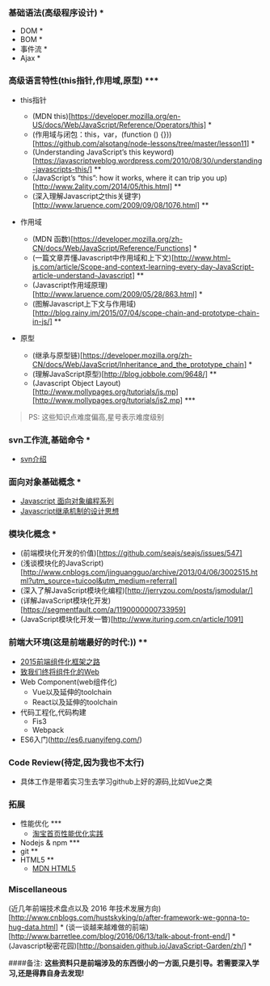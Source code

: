 ### 基础语法(高级程序设计) *
- DOM *
- BOM *
- 事件流 *
- Ajax *

### 高级语言特性(this指针,作用域,原型) ***
-  this指针
    - (MDN this)[https://developer.mozilla.org/en-US/docs/Web/JavaScript/Reference/Operators/this] *
    - (作用域与闭包：this，var，(function () {}))[https://github.com/alsotang/node-lessons/tree/master/lesson11] *
    - (Understanding JavaScript’s this keyword)[https://javascriptweblog.wordpress.com/2010/08/30/understanding-javascripts-this/] **
    - (JavaScript’s “this”: how it works, where it can trip you up)[http://www.2ality.com/2014/05/this.html] **
    - (深入理解Javascript之this关键字)[http://www.laruence.com/2009/09/08/1076.html] **
- 作用域
    - (MDN 函数)[https://developer.mozilla.org/zh-CN/docs/Web/JavaScript/Reference/Functions] *
    - (一篇文章弄懂Javascript中作用域和上下文)[http://www.html-js.com/article/Scope-and-context-learning-every-day-JavaScript-article-understand-Javascript] **
    - (Javascript作用域原理)[http://www.laruence.com/2009/05/28/863.html] *
    - (图解Javascript上下文与作用域)[http://blog.rainy.im/2015/07/04/scope-chain-and-prototype-chain-in-js/] **
    
- 原型
    - (继承与原型链)[https://developer.mozilla.org/zh-CN/docs/Web/JavaScript/Inheritance_and_the_prototype_chain] *
    - (理解JavaScript原型)[http://blog.jobbole.com/9648/] **
    - (Javascript Object Layout)[http://www.mollypages.org/tutorials/js.mp][http://www.mollypages.org/tutorials/js2.mp] ***
    
 > PS: 这些知识点难度偏高,星号表示难度级别
 
 
### svn工作流,基础命令 *
- [svn介绍](https://tortoisesvn.net/docs/release/TortoiseSVN_zh_CN/index.html)
    
    
### 面向对象基础概念 *
- [Javascript 面向对象编程系列](http://www.ruanyifeng.com/blog/2010/05/object-oriented_javascript_encapsulation.html)
- [Javascript继承机制的设计思想](http://www.ruanyifeng.com/blog/2011/06/designing_ideas_of_inheritance_mechanism_in_javascript.html)

### 模块化概念 *
- (前端模块化开发的价值)[https://github.com/seajs/seajs/issues/547]
- (浅谈模块化的JavaScript)[http://www.cnblogs.com/jinguangguo/archive/2013/04/06/3002515.html?utm_source=tuicool&utm_medium=referral]
- (深入了解JavaScript模块化编程)[http://jerryzou.com/posts/jsmodular/]
- (详解JavaScript模块化开发)[https://segmentfault.com/a/1190000000733959]
- (JavaScript模块化开发一瞥)[http://www.ituring.com.cn/article/1091]

### 前端大环境(这是前端最好的时代:)) **
- [2015前端组件化框架之路](https://github.com/xufei/blog/issues/19)
- [致我们终将组件化的Web](http://www.alloyteam.com/2015/11/we-will-be-componentized-web-long-text/)
- Web Component(web组件化)
    - Vue以及延伸的toolchain
    - React以及延伸的toolchain
- 代码工程化,代码构建 
    - Fis3
    - Webpack
- ES6入门(http://es6.ruanyifeng.com/)


### Code Review(待定,因为我也不太行)
 - 具体工作是带着实习生去学习github上好的源码,比如Vue之类


### 拓展
- 性能优化 ***
    - [淘宝首页性能优化实践](http://www.barretlee.com/blog/2016/04/01/optimization-in-taobao-homepage/)
- Nodejs & npm ***
- git **
- HTML5 **
    - [MDN HTML5](https://developer.mozilla.org/en-US/docs/Web/Guide/HTML/HTML5)


### Miscellaneous
(近几年前端技术盘点以及 2016 年技术发展方向)[http://www.cnblogs.com/hustskyking/p/after-framework-we-gonna-to-hug-data.html] *
(谈一谈越来越难做的前端)[http://www.barretlee.com/blog/2016/06/13/talk-about-front-end/] *
(Javascript秘密花园)[http://bonsaiden.github.io/JavaScript-Garden/zh/] *



####备注:
**这些资料只是前端涉及的东西很小的一方面,只是引导。若需要深入学习,还是得靠自身去发现!**




    

    
    
